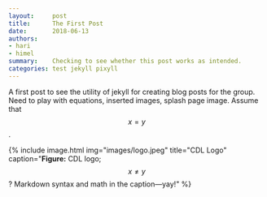 ```yaml
---
layout:     post
title:      The First Post
date:       2018-06-13
authors: 
- hari
- himel
summary:    Checking to see whether this post works as intended.
categories: test jekyll pixyll
---
```

A first post to see the utility of jekyll for creating blog posts for the group. Need to play with equations, inserted images, splash page image. Assume that $$x=y$$.

{% include image.html
            img="images/logo.jpeg"
            title="CDL Logo"
            caption="**Figure:** CDL logo; $$x \neq y$$? Markdown syntax and math in the caption—yay!" %}